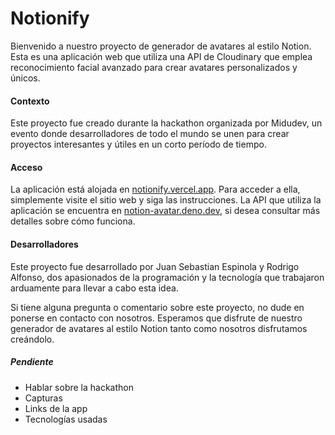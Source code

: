 # Notionify

Bienvenido a nuestro proyecto de generador de avatares al estilo Notion. Esta es una aplicación web que utiliza una API de Cloudinary que emplea reconocimiento facial avanzado para crear avatares personalizados y únicos.


#### Contexto

Este proyecto fue creado durante la hackathon organizada por Midudev, un evento donde desarrolladores de todo el mundo se unen para crear proyectos interesantes y útiles en un corto período de tiempo.


#### Acceso

La aplicación está alojada en [notionify.vercel.app](https://notionify.vercel.app). Para acceder a ella, simplemente visite el sitio web y siga las instrucciones. La API que utiliza la aplicación se encuentra en [notion-avatar.deno.dev](https://notion-avatar.deno.dev/), si desea consultar más detalles sobre cómo funciona.

#### Desarrolladores

Este proyecto fue desarrollado por Juan Sebastian Espinola y Rodrigo Alfonso, dos apasionados de la programación y la tecnología que trabajaron arduamente para llevar a cabo esta idea.

Si tiene alguna pregunta o comentario sobre este proyecto, no dude en ponerse en contacto con nosotros. Esperamos que disfrute de nuestro generador de avatares al estilo Notion tanto como nosotros disfrutamos creándolo.


##### Pendiente
- Hablar sobre la hackathon
- Capturas
- Links de la app
- Tecnologías usadas
